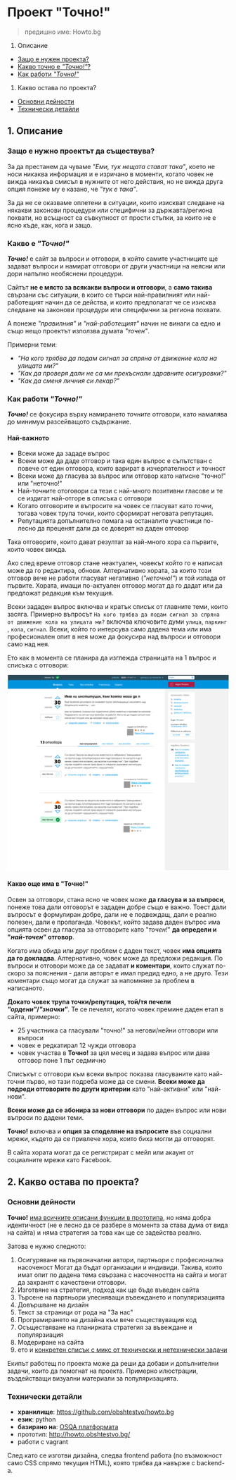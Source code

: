 # Проект "Точно!"
> предишно име: Howto.bg

1. Описание
  - [Защо е нужен проекта?](#o-why)
  - [Какво точно е *"Точно!"*?](#o-what)
  - [Как работи *"Точно!"*](#o-how)
1. Какво остава по проекта?
  - [Основни дейности](#o-activities)
  - [Технически детайли](#o-specs)

## 1. Описание 

<a id="o-why"></a>

### Защо е нужно проектът да съществува?
За да престанем да чуваме *"Еми, тук нещата стават така"*, което не носи никаква информация и е изричано в моменти, когато човек не вижда никакъв смисъл в нужните от него действия, но не вижда друга опция понеже му е казано, че *"тук е така"*. 

За да не се оказваме оплетени в ситуации, които изискват следване на някакви законови процедури или специфични за държавта/региона похвати, но всъщност са съвкупност от прости стъпки, за които не е ясно къде, как, кога и защо.

<a id="o-what"></a>

### Какво е *"Точно!"*
***Точно!*** е сайт за въпроси и отговори, в който самите участниците ще задават въпроси и намират отговори от други участници на неясни или дори напълно необяснени процедури. 

Сайтът **не е място за всякакви въпроси и отговори**, а **само такива** свързани със ситуации, в които се търси най-правилният или най-работещият начин да се действа, и които предполагат че се изисква следване на законови процедури или специфични за региона похвати. 

А понеже *"правилния"* и *"най-работещият"* начин не винаги са едно и също нещо проектът използва думата *"точен"*.

Примерни теми:
 - *"На кого трябва да подам сигнал за спряна от движение кола на улицата ми?"*
 - *"Как да проверя дали не са ми прекъснали здравните осигуровки?"*
 - *"Как да сменя личния си лекар?"*

<a id="o-how"></a>

### Как работи *"Точно!"*
***Точно!*** се фокусира върху намирането *точните* отговори, като намалява до 
минимум разсейващото съдържание.

#### Най-важното
 - Всеки може да зададе въпрос
 - Всеки може да даде отговор и така един въпрос е съпътстван с повече от един отговора, които варират в изчерпателност и точност
 - Всеки може да гласува за въпрос или отговор като натисне "точно!" или "неточно!"
 - Най-точните отоговори са тези с най-много позитивни гласове и те се издигат най-отгоре в списъка с отговори
 - Когато отговорите и въпросите на човек се гласуват като *точни*, тогава човек трупа точки, които сформират неговата репутация.
 - Репутацията допълнително помага на останалите участници по-лесно да преценят дали да се доверят на даден отговор

Така отговорите, които дават резултат за най-много хора са първите, които човек вижда. 

Ако след време отговор стане неактуален, човекът който го е написал може да го редактира, обнови. Алтернативно хората, за които този отговор вече не работи гласуват негативно (*"неточно!"*) и той изпада от първите. Хората, имащи по-актуален отговор могат да го дадат или да предложат редакция към текущия. 

Всеки зададен въпрос включва и кратък списък от главните теми, които засяга. Примерно въпросът `На кого трябва да подам сигнал за спряна от движение кола на улицата ми?` включва ключовите думи `улица`, `паркинг` , `кола`, `сигнал`. Всеки, който го интерсува само дадена тема или има професионален опит в нея може да фокусира над въпроси и отговори само над нея.

Ето как в момента се планира да изглежда страницата на 1 въпрос и списъка с отговори:

[![Примерен дизайн за страницата на 1 въпрос и списъка с отговори](https://raw.githubusercontent.com/obshtestvo/howto.bg/master/ui/design_question_view.png)](https://raw.githubusercontent.com/obshtestvo/howto.bg/master/ui/design_question_view.png)

#### Какво още има в "Точно!"
Освен за отговори, стана ясно че човек може **да гласува и за въпроси**, понеже това дали отговорът е зададен добре също е важно. Тоест дали въпросът е формулиран добре, дали не е подвеждащ, дали е реално полезен, дали е пропаганда. Човекът, който задава даден въпрос има опцията освен да гласува за отговорите като "*точен!*" **да определи и "*най-точен*" отговор**.

Когато има обида или друг проблем с даден текст, човек **има опцията да го докладва**. Алтернативно, човек може да предложи редакция. По въпроси и отговори може да се задават **и коментари**, които служат по-скоро за пояснения - дали авторът е имал предид едно, а не друго. Тези коментари също могат да служат за напомняне за проблем в написаното.

**Докато човек трупа точки/репутация, той/тя печели *"ордени"*/*"значки"***. Те се печелят, когато човек премине даден етап в сайта, примерно:
 - 25 участника са гласували "точно!" за негови/нейни отговори или въпроси
 - човек е редкатирал 12 чужди отговора
 - човек участва в **Точно!** за цял месец и задава въпрос или дава отговор поне 1 път седмично

Списъкът с отговори към всеки въпрос показва гласуваните като най-точни първо, но тази подреба може да се смени. **Всеки може да подреди отговорите по други критерии** като "най-активни" или "най-нови".

**Всеки може да се абонира за нови отговори** по даден въпрос или нови въпроси по дадени теми.

**Точно!** включва и **опция за споделяне на въпросите** във социални мрежи, където да се привлече хора, които биха могли да отговорят.

В сайта хората могат да се регистрират с мейл или акаунт от социалните мрежи като Facebook.

## 2. Какво остава по проекта?

<a id="o-activities"></a>

### Основни дейности 

**Точно!** [има всичките описани функции в прототипа](http://howto.obshtestvo.bg/), но няма добра идентичност (не е лесно да се разбере в момента за става дума от вида на сайта) и няма стратегия за това как ще се задейства реално.

Затова е нужно следното:

1. Осигуряване на първоначални автори, партньори с професионална насоченост
   Могат да бъдат организации и индивиди. Такива, които имат опит по дадена тема свързана с насочеността на сайта и могат да захранят с качествени отговори.
1. Изготвяне на стратегия, подход как ще бъде въведен сайта
1. Търсене на партньори улесняващи въвеждането и популяризацията
1. Довършване на дизайн
1. Текст за страници от рода на "За нас"
1. Програмирането на дизайна към вече съществуващия код
1. Осъществяване на планирната стратегия за въвеждане и популярзиация
1. Модериране на сайта
1. eто и [конкретен списък с микс от технически и нетехнически задачи](https://github.com/obshtestvo/howto.bg/issues)

Екипът работещ по проекта може да реши да добави и допълнителни задачи, които да помогнат на проекта. Примерно илюстрации, въздействащи визуални материали за популяризацията.

<a id="o-specs"></a>

### Технически детайли
- **хранилище**: https://github.com/obshtestvo/howto.bg
- **език**: python
- **базирано на**: [OSQA платформата](http://www.osqa.net/)
- прототип: http://howto.obshtestvo.bg/
- работи с vagrant

След като се изготви дизайна, следва frontend работа (по възможност само CSS спрямо текущия HTML), която трябва да навърже с backend-a.
